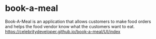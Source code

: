 # book-a-meal
Book-A-Meal is an application that allows customers to make food orders and helps the food vendor know what the customers want to eat.
https://celebritydeveloper.github.io/book-a-meal/UI/index
